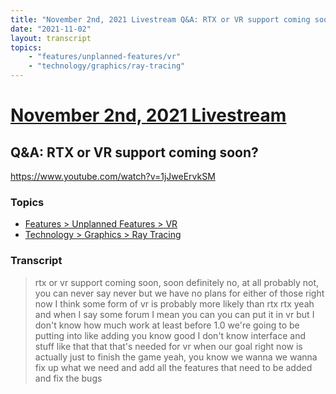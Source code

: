 ```yaml
---
title: "November 2nd, 2021 Livestream Q&A: RTX or VR support coming soon?"
date: "2021-11-02"
layout: transcript
topics:
    - "features/unplanned-features/vr"
    - "technology/graphics/ray-tracing"
---
```

# [November 2nd, 2021 Livestream](../2021-11-02.md)
## Q&A: RTX or VR support coming soon?
https://www.youtube.com/watch?v=1jJweErvkSM

### Topics
* [Features > Unplanned Features > VR](../topics/features/unplanned-features/vr.md)
* [Technology > Graphics > Ray Tracing](../topics/technology/graphics/ray-tracing.md)

### Transcript

> rtx or vr support coming soon, soon definitely no, at all probably not, you can never say never but we have no plans for either of those right now I think some form of vr is probably more likely than rtx rtx yeah and when I say some forum I mean you can you can put it in vr but I don't know how much work at least before 1.0 we're going to be putting into like adding you know good I don't know interface and stuff like that that that's needed for vr when our goal right now is actually just to finish the game yeah, you know we wanna we wanna fix up what we need and add all the features that need to be added and fix the bugs
